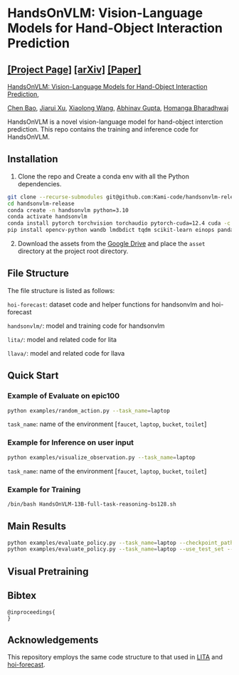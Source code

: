 # HandsOnVLM: Vision-Language Models for Hand-Object Interaction Prediction

[[Project Page]](https://www.chenbao.tech/handsonvlm/) [[arXiv]](https://arxiv.org/abs/2305.05706) [[Paper]](https://www.chenbao.tech/dexart/static/paper/dexart.pdf)
-----

[HandsOnVLM: Vision-Language Models for Hand-Object Interaction Prediction](https://www.chenbao.tech/handsonvlm/), 


[Chen Bao](https://chenbao.tech), [Jiarui Xu](https://jerryxu.net/), [Xiaolong Wang](https://xiaolonw.github.io/), [Abhinav Gupta](https://www.cs.cmu.edu/~abhinavg/), [Homanga Bharadhwaj](https://homangab.github.io/)


HandsOnVLM is a novel vision-language model for hand-object interction prediction.
This repo contains the training and inference code for HandsOnVLM.

## Installation

1. Clone the repo and Create a conda env with all the Python dependencies.

```bash
git clone --recurse-submodules git@github.com:Kami-code/handsonvlm-release.git
cd handsonvlm-release
conda create -n handsonvlm python=3.10
conda activate handsonvlm
conda install pytorch torchvision torchaudio pytorch-cuda=12.4 cuda -c pytorch -c nvidia
pip install opencv-python wandb lmdbdict tqdm scikit-learn einops pandas
```

2. Download the assets from
the [Google Drive](https://drive.google.com/file/d/1qc-v50eTEjpkRoWsxfqExvC1P_EKSFAa/view?usp=drive_link) and place 
the `asset` directory at the project root directory.

## File Structure
The file structure is listed as follows:

`hoi-forecast`: dataset code and helper functions for handsonvlm and hoi-forecast

`handsonvlm/`: model and training code for handsonvlm

`lita/`: model and related code for lita

`llava/`: model and related code for llava

## Quick Start

### Example of Evaluate on epic100


```bash
python examples/random_action.py --task_name=laptop
```

`task_name`: name of the environment [`faucet`, `laptop`, `bucket`, `toilet`]

### Example for Inference on user input

```bash
python examples/visualize_observation.py --task_name=laptop
```
`task_name`: name of the environment [`faucet`, `laptop`, `bucket`, `toilet`]


### Example for Training

```bash
/bin/bash HandsOnVLM-13B-full-task-reasoning-bs128.sh
```

## Main Results
```bash
python examples/evaluate_policy.py --task_name=laptop --checkpoint_path assets/rl_checkpoints/laptop/laptop_nopretrain_0.zip --eval_per_instance 100
python examples/evaluate_policy.py --task_name=laptop --use_test_set --checkpoint_path assets/rl_checkpoints/laptop/laptop_nopretrain_0.zip --eval_per_instance 100
```

## Visual Pretraining

## Bibtex

```
@inproceedings{
}
```

## Acknowledgements

This repository employs the same code structure to that used in [LITA](https://github.com/NVlabs/LITA) and [hoi-forecast](https://github.com/stevenlsw/hoi-forecast).

